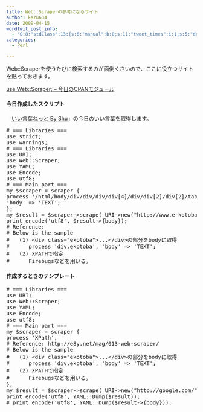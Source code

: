 ```yaml
---
title: Web::Scraperの参考になるサイト
author: kazu634
date: 2009-04-15
wordtwit_post_info:
  - 'O:8:"stdClass":13:{s:6:"manual";b:0;s:11:"tweet_times";i:1;s:5:"delay";i:0;s:7:"enabled";i:1;s:10:"separation";s:2:"60";s:7:"version";s:3:"3.7";s:14:"tweet_template";b:0;s:6:"status";i:2;s:6:"result";a:0:{}s:13:"tweet_counter";i:2;s:13:"tweet_log_ids";a:1:{i:0;i:4559;}s:9:"hash_tags";a:0:{}s:8:"accounts";a:1:{i:0;s:7:"kazu634";}}'
categories:
  - Perl

---
```

<div class="section">
<p>
    Web::Scraperを使うたびに検索するのが面倒くさいので、ここに役立つサイトを貼っておきます。
</p>
  
<p>
<a href="http://e8y.net/mag/013-web-scraper/" onclick="__gaTracker('send', 'event', 'outbound-article', 'http://e8y.net/mag/013-web-scraper/', 'use Web::Scraper; &#8211; 今日のCPANモジュール');" target="_blank">use Web::Scraper; &#8211; 今日のCPANモジュール</a>
</p>
  
<h4>
    今日作成したスクリプト
</h4>
  
<p>
    「<a href="http://www.e-kotoba.net/" onclick="__gaTracker('send', 'event', 'outbound-article', 'http://www.e-kotoba.net/', 'いい言葉ねっと By Shu');" target="_blank">いい言葉ねっと By Shu</a>」の今日のいい言葉を取得します。
</p>
  
<pre class="syntax-highlight">
<span class="synComment"># === Libraries ===</span>
<span class="synStatement">use strict</span>;
<span class="synStatement">use warnings</span>;
<span class="synComment"># === Libraries ===</span>
<span class="synStatement">use </span>URI;
<span class="synStatement">use </span>Web::Scraper;
<span class="synStatement">use </span>YAML;
<span class="synStatement">use </span>Encode;
<span class="synStatement">use utf8</span>;
<span class="synComment"># === Main part ===</span>
<span class="synStatement">my</span> <span class="synIdentifier">$scraper</span> = scraper {
process <span class="synConstant">'/html/body/div/div/div/div[4]/div/div[2]/div[2]/table/tr/td/div/strong'</span>,
<span class="synConstant">'body'</span> =&#62; <span class="synConstant">'TEXT'</span>;
};
<span class="synStatement">my</span> <span class="synIdentifier">$result</span> = <span class="synIdentifier">$scraper</span>-&#62;scrape( URI-&#62;<span class="synStatement">new</span>(<span class="synConstant">&#34;http://www.e-kotoba.net/&#34;</span>) );
<span class="synStatement">print</span> encode(<span class="synConstant">'utf8'</span>, <span class="synIdentifier">$result</span>-&#62;{body});
<span class="synComment"># Reference: </span>
<span class="synComment"># Below is the sample</span>
<span class="synComment">#   (1) &#60;div class=&#34;ekotoba&#34;&#62;...&#60;/div&#62;の部分をbodyに取得</span>
<span class="synComment">#      process 'div.ekotoba', 'body' =&#62; 'TEXT';</span>
<span class="synComment">#   (2) XPATHで指定</span>
<span class="synComment">#      Firebugsなどを用いる。</span>
</pre>
  
<h4>
    作成するときのテンプレート
</h4>
  
<pre class="syntax-highlight">
<span class="synComment"># === Libraries ===</span>
<span class="synStatement">use </span>URI;
<span class="synStatement">use </span>Web::Scraper;
<span class="synStatement">use </span>YAML;
<span class="synStatement">use </span>Encode;
<span class="synStatement">use utf8</span>;
<span class="synComment"># === Main part ===</span>
<span class="synStatement">my</span> <span class="synIdentifier">$scraper</span> = scraper {
process <span class="synConstant">'XPath'</span>,
<span class="synComment"># Reference: http://e8y.net/mag/013-web-scraper/</span>
<span class="synComment"># Below is the sample</span>
<span class="synComment">#   (1) &#60;div class=&#34;ekotoba&#34;&#62;...&#60;/div&#62;の部分をbodyに取得</span>
<span class="synComment">#      process 'div.ekotoba', 'body' =&#62; 'TEXT';</span>
<span class="synComment">#   (2) XPATHで指定</span>
<span class="synComment">#      Firebugsなどを用いる。</span>
};
<span class="synStatement">my</span> <span class="synIdentifier">$result</span> = <span class="synIdentifier">$scraper</span>-&#62;scrape( URI-&#62;<span class="synStatement">new</span>(<span class="synConstant">&#34;http://google.com/&#34;</span> ));
<span class="synStatement">print</span> encode(<span class="synConstant">'utf8'</span>, YAML::Dump(<span class="synIdentifier">$result</span>));
<span class="synComment"># print encode('utf8', YAML::Dump($result-&#62;{body}));</span>
</pre>
</div>
